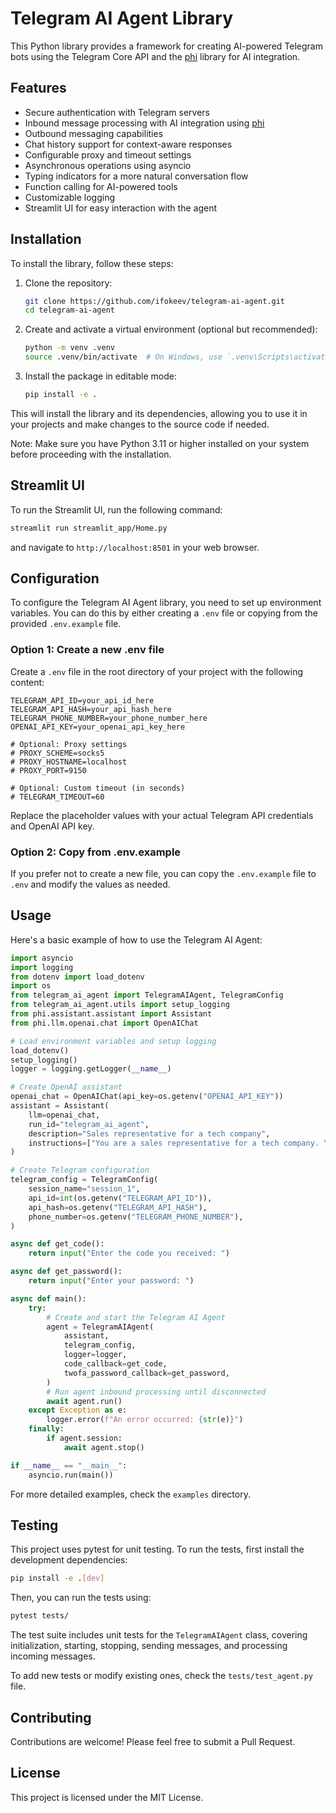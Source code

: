 # Telegram AI Agent Library

This Python library provides a framework for creating AI-powered Telegram bots using the Telegram Core API and the [phi](https://github.com/phidatahq/phidata) library for AI integration.

## Features

- Secure authentication with Telegram servers
- Inbound message processing with AI integration using [phi](https://github.com/phidatahq/phidata)
- Outbound messaging capabilities
- Chat history support for context-aware responses
- Configurable proxy and timeout settings
- Asynchronous operations using asyncio
- Typing indicators for a more natural conversation flow
- Function calling for AI-powered tools
- Customizable logging
- Streamlit UI for easy interaction with the agent

## Installation

To install the library, follow these steps:

1. Clone the repository:
   ```sh
   git clone https://github.com/ifokeev/telegram-ai-agent.git
   cd telegram-ai-agent
   ```

2. Create and activate a virtual environment (optional but recommended):
   ```sh
   python -m venv .venv
   source .venv/bin/activate  # On Windows, use `.venv\Scripts\activate`
   ```

3. Install the package in editable mode:
   ```sh
   pip install -e .
   ```

This will install the library and its dependencies, allowing you to use it in your projects and make changes to the source code if needed.

Note: Make sure you have Python 3.11 or higher installed on your system before proceeding with the installation.

## Streamlit UI

To run the Streamlit UI, run the following command:

```sh
streamlit run streamlit_app/Home.py
```

and navigate to `http://localhost:8501` in your web browser.

## Configuration

To configure the Telegram AI Agent library, you need to set up environment variables. You can do this by either creating a `.env` file or copying from the provided `.env.example` file.

### Option 1: Create a new .env file


Create a `.env` file in the root directory of your project with the following content:

```
TELEGRAM_API_ID=your_api_id_here
TELEGRAM_API_HASH=your_api_hash_here
TELEGRAM_PHONE_NUMBER=your_phone_number_here
OPENAI_API_KEY=your_openai_api_key_here

# Optional: Proxy settings
# PROXY_SCHEME=socks5
# PROXY_HOSTNAME=localhost
# PROXY_PORT=9150

# Optional: Custom timeout (in seconds)
# TELEGRAM_TIMEOUT=60
```

Replace the placeholder values with your actual Telegram API credentials and OpenAI API key.

### Option 2: Copy from .env.example

If you prefer not to create a new file, you can copy the `.env.example` file to `.env` and modify the values as needed.

## Usage

Here's a basic example of how to use the Telegram AI Agent:

```python
import asyncio
import logging
from dotenv import load_dotenv
import os
from telegram_ai_agent import TelegramAIAgent, TelegramConfig
from telegram_ai_agent.utils import setup_logging
from phi.assistant.assistant import Assistant
from phi.llm.openai.chat import OpenAIChat

# Load environment variables and setup logging
load_dotenv()
setup_logging()
logger = logging.getLogger(__name__)

# Create OpenAI assistant
openai_chat = OpenAIChat(api_key=os.getenv("OPENAI_API_KEY"))
assistant = Assistant(
    llm=openai_chat,
    run_id="telegram_ai_agent",
    description="Sales representative for a tech company",
    instructions=["You are a sales representative for a tech company. You are tasked with selling a product to the user."]
)

# Create Telegram configuration
telegram_config = TelegramConfig(
    session_name="session_1",
    api_id=int(os.getenv("TELEGRAM_API_ID")),
    api_hash=os.getenv("TELEGRAM_API_HASH"),
    phone_number=os.getenv("TELEGRAM_PHONE_NUMBER"),
)

async def get_code():
    return input("Enter the code you received: ")

async def get_password():
    return input("Enter your password: ")

async def main():
    try:
        # Create and start the Telegram AI Agent
        agent = TelegramAIAgent(
            assistant,
            telegram_config,
            logger=logger,
            code_callback=get_code,
            twofa_password_callback=get_password,
        )
        # Run agent inbound processing until disconnected
        await agent.run()
    except Exception as e:
        logger.error(f"An error occurred: {str(e)}")
    finally:
        if agent.session:
            await agent.stop()

if __name__ == "__main__":
    asyncio.run(main())
```

For more detailed examples, check the `examples` directory.

## Testing

This project uses pytest for unit testing. To run the tests, first install the development dependencies:

```sh
pip install -e .[dev]
```

Then, you can run the tests using:

```sh
pytest tests/
```

The test suite includes unit tests for the `TelegramAIAgent` class, covering initialization, starting, stopping, sending messages, and processing incoming messages.

To add new tests or modify existing ones, check the `tests/test_agent.py` file.

## Contributing

Contributions are welcome! Please feel free to submit a Pull Request.

## License

This project is licensed under the MIT License.
